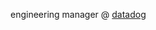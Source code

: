 engineering manager @ [datadog](https://www.datadog.com/)



<!--
<p align="left"><img src="./animation.gif" width="165" height="75" /></p>
-->
